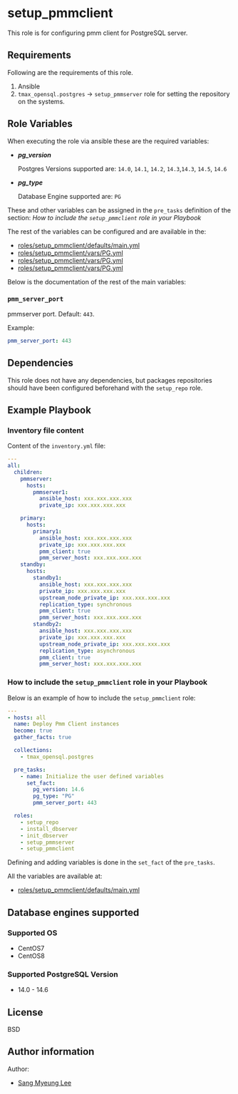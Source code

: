 # setup_pmmclient

This role is for configuring pmm client for PostgreSQL server.

## Requirements

Following are the requirements of this role.

1. Ansible
2. `tmax_opensql.postgres` -> `setup_pmmserver` role for setting the repository on
   the systems.

## Role Variables

When executing the role via ansible these are the required variables:

- **_pg_version_**

  Postgres Versions supported are: `14.0`, `14.1`, `14.2`, `14.3`,`14.3`, `14.5`, `14.6`

- **_pg_type_**

  Database Engine supported are: `PG`

These and other variables can be assigned in the `pre_tasks` definition of the
section: _How to include the `setup_pmmclient` role in your Playbook_

The rest of the variables can be configured and are available in the:

  * [roles/setup_pmmclient/defaults/main.yml](./defaults/main.yml)
  * [roles/setup_pmmclient/vars/PG.yml](./vars/main.yml)
  * [roles/setup_pmmclient/vars/PG.yml](./vars/PG_RedHat.yml)
  * [roles/setup_pmmclient/vars/PG.yml](./vars/PG_Debian.yml)

Below is the documentation of the rest of the main variables:

### `pmm_server_port`

pmmserver port. Default: `443`.

Example:

```yaml
pmm_server_port: 443
```

## Dependencies

This role does not have any dependencies, but packages repositories should have
been configured beforehand with the `setup_repo` role.

## Example Playbook

### Inventory file content

Content of the `inventory.yml` file:

```yaml
---
all:
  children:
    pmmserver:
      hosts:
        pmmserver1:
          ansible_host: xxx.xxx.xxx.xxx
          private_ip: xxx.xxx.xxx.xxx

    primary:
      hosts:
        primary1:
          ansible_host: xxx.xxx.xxx.xxx
          private_ip: xxx.xxx.xxx.xxx
          pmm_client: true
          pmm_server_host: xxx.xxx.xxx.xxx
    standby:
      hosts:
        standby1:
          ansible_host: xxx.xxx.xxx.xxx
          private_ip: xxx.xxx.xxx.xxx
          upstream_node_private_ip: xxx.xxx.xxx.xxx
          replication_type: synchronous
          pmm_client: true
          pmm_server_host: xxx.xxx.xxx.xxx
        standby2:
          ansible_host: xxx.xxx.xxx.xxx
          private_ip: xxx.xxx.xxx.xxx
          upstream_node_private_ip: xxx.xxx.xxx.xxx
          replication_type: asynchronous
          pmm_client: true
          pmm_server_host: xxx.xxx.xxx.xxx
```

### How to include the `setup_pmmclient` role in your Playbook

Below is an example of how to include the `setup_pmmclient` role:

```yaml
---
- hosts: all
  name: Deploy Pmm Client instances
  become: true
  gather_facts: true

  collections:
    - tmax_opensql.postgres

  pre_tasks:
    - name: Initialize the user defined variables
      set_fact:
        pg_version: 14.6
        pg_type: "PG"
        pmm_server_port: 443

  roles:
    - setup_repo
    - install_dbserver
    - init_dbserver
    - setup_pmmserver
    - setup_pmmclient
```

Defining and adding variables is done in the `set_fact` of the `pre_tasks`.

All the variables are available at:

  * [roles/setup_pmmclient/defaults/main.yml](./defaults/main.yml)

## Database engines supported
### Supported OS
- CentOS7
- CentOS8

### Supported PostgreSQL Version
- 14.0 - 14.6

## License

BSD

## Author information

Author:
  * [Sang Myeung Lee](https://github.com/sungmu1)
